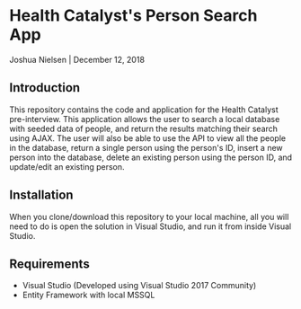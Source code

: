 # Health Catalyst's Person Search App
Joshua Nielsen | December 12, 2018

## Introduction
This repository contains the code and application for the Health Catalyst pre-interview. This application allows the user to search a local database with seeded data of people, and return the results matching their search using AJAX. The user will also be able to use the API to view all the people in the database, return a single person using the person's ID, insert a new person into the database, delete an existing person using the person ID, and update/edit an existing person.

## Installation
When you clone/download this repository to your local machine, all you will need to do is open the solution in Visual Studio, and run it from inside Visual Studio.

## Requirements
* Visual Studio (Developed using Visual Studio 2017 Community)
* Entity Framework with local MSSQL

